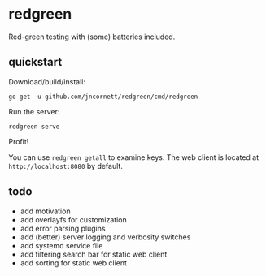 # redgreen
Red-green testing with (some) batteries included.

## quickstart

Download/build/install:

    go get -u github.com/jncornett/redgreen/cmd/redgreen
    
Run the server:

    redgreen serve
    
Profit!

You can use `redgreen getall` to examine keys.
The web client is located at `http://localhost:8080` by default.

## todo
- add motivation
- add overlayfs for customization
- add error parsing plugins
- add (better) server logging and verbosity switches
- add systemd service file
- add filtering search bar for static web client
- add sorting for static web client
